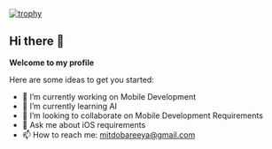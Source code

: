 [![trophy](https://github-profile-trophy.vercel.app/?username=MiteshiOS)](https://github.com/ryo-ma/github-profile-trophy)

## Hi there 👋

**Welcome to my profile**

Here are some ideas to get you started:

- 🔭 I’m currently working on Mobile Development
- 🌱 I’m currently learning AI
- 👯 I’m looking to collaborate on Mobile Development Requirements
- 💬 Ask me about iOS requirements
- 📫 How to reach me: mitdobareeya@gmail.com

